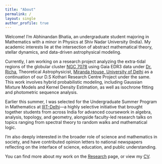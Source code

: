 ```yaml
---
title: "About"
permalink: /
layout: single
author_profile: true
---
```


Welcome! I’m Abhinandan Bhatia, an undergraduate student majoring in Mathematics with a minor in Physics at Shiv Nadar University (India). My academic interests lie at the intersection of abstract mathematical theory, stellar dynamics, and data-driven astrophysical modeling.

Currently, I am working on a research project analyzing the extra-tidal regions of the globular cluster [NGC 7078](https://en.wikipedia.org/wiki/Messier_15) using Gaia EDR3 data under [Dr. Richa](https://www.mirandahouse.ac.in/academics/departments/physics/physics_faculty.php), Theoretical Astrophysicist, [Miranda House, University of Delhi](https://www.mirandahouse.ac.in/centres/dskc/summerworkshop25.php) as a continuation of our D.S Kothari Research Centre Project under the same. This work involves hybrid probabilistic modeling, including Gaussian Mixture Models and Kernel Density Estimation, as well as isochrone fitting and photometric sequence analysis.

Earlier this summer, I was selected for the Undergraduate Summer Program in Mathematics at [IIIT-Delhi](https://math.iiitd.ac.in/)—a highly selective initiative that brought together students from across India for advanced coursework in algebra, analysis, topology, and geometry, alongside faculty-led research talks on topics ranging from spectral theory to random walks and mathematical logic.

I’m also deeply interested in the broader role of science and mathematics in society, and have contributed opinion letters to national newspapers reflecting on the interface of science, education, and public understanding.

You can find more about my work on the [Research](/research/) page, or view my [CV](/files/Abhinandan_CV.pdf).
